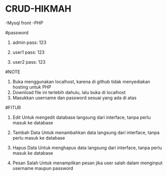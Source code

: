 # CRUD-HIKMAH
-Mysql front
-PHP

#password
1. admin
pass: 123

2. user1
pass: 123

3. user2
pass: 123

#NOTE
1. Buka menggunakan localhost, karena di github tidak menyediakan hosting untuk PHP
2. Download file ini terlebih dahulu, lalu buka di localhost
3. Masukkan username dan password sesuai yang ada di atas

#FITUR
1. Edit
    Untuk mengedit database langsung dari interface, tanpa perlu masuk ke database

2. Tambah Data
   Untuk menambahkan data langsung dari interface, tanpa perlu masuk ke database

3. Hapus Data
    Untuk menghapus data langsung dari interface, tanpa perlu masuk ke database

4. Pesan Salah
   Untuk menampilkan pesan jika user salah dalam menginput username maupun password

   
